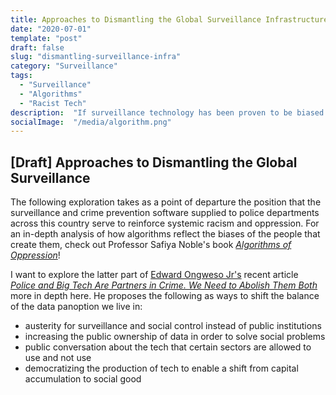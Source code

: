 ```yaml
---
title: Approaches to Dismantling the Global Surveillance Infrastructure
date: "2020-07-01"
template: "post"
draft: false
slug: "dismantling-surveillance-infra"
category: "Surveillance"
tags:
  - "Surveillance"
  - "Algorithms"
  - "Racist Tech"
description:  "If surveillance technology has been proven to be biased and racist, what are some approaches to dismantling the global surveillance apparatus that supports its creation?"
socialImage:  "/media/algorithm.png"
---
```


## [Draft] Approaches to Dismantling the Global Surveillance 

The following exploration takes as a point of departure the position that the surveillance and crime prevention software supplied to police departments across this country serve to reinforce systemic racism and oppression. For an in-depth analysis of how algorithms reflect the biases of the people that create them, check out Professor Safiya Noble's book [*Algorithms of Oppression*](https://en.wikipedia.org/wiki/Algorithms_of_Oppression)! 

I want to explore the latter part of [Edward Ongweso Jr's](https://twitter.com/bigblackjacobin) recent article [*Police and Big Tech Are Partners in Crime. We Need to Abolish Them Both*](https://www.vice.com/en_us/article/8898g3/police-and-big-tech-are-partners-in-crime-we-need-to-abolish-them-both) more in depth here. He proposes the following as ways to shift the balance of the data panoption we live in:
* austerity for surveillance and social control instead of public institutions 
* increasing the public ownership of data in order to solve social problems 
* public conversation about the tech that certain sectors are allowed to use and not use
* democratizing the production of tech to enable a shift from capital accumulation to social good


[//]: # "**Austerity for Surveillance**" 
[//]: # "**Public Ownership of Data to Address Civic Problems in Society**"
[//]: # "**Translating Tech Ethics into Enforceable Rights Now**"
[//]: # "**Making the Production of Tech Accessible to the Oppressed**"
 

